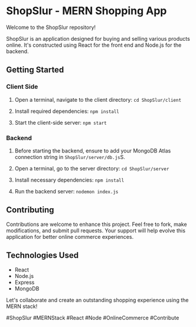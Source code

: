 # ShopSlur - MERN Shopping App

Welcome to the ShopSlur repository!

ShopSlur is an application designed for buying and selling various products online. It's constructed using React for the front end and Node.js for the backend.

## Getting Started

### Client Side
1. Open a terminal, navigate to the client directory:
`cd ShopSlur/client`

2. Install required dependencies:
`npm install`

3. Start the client-side server:
`npm start`


### Backend
1. Before starting the backend, ensure to add your MongoDB Atlas connection string in `ShopSlur/server/db.js`S.

2. Open a terminal, go to the server directory:
`cd ShopSlur/server`

3. Install necessary dependencies:
`npm install`

4. Run the backend server:
`nodemon index.js`

## Contributing

Contributions are welcome to enhance this project. Feel free to fork, make modifications, and submit pull requests. Your support will help evolve this application for better online commerce experiences.

## Technologies Used

- React
- Node.js
- Express
- MongoDB

Let's collaborate and create an outstanding shopping experience using the MERN stack!

#ShopSlur #MERNStack #React #Node #OnlineCommerce #Contribute


